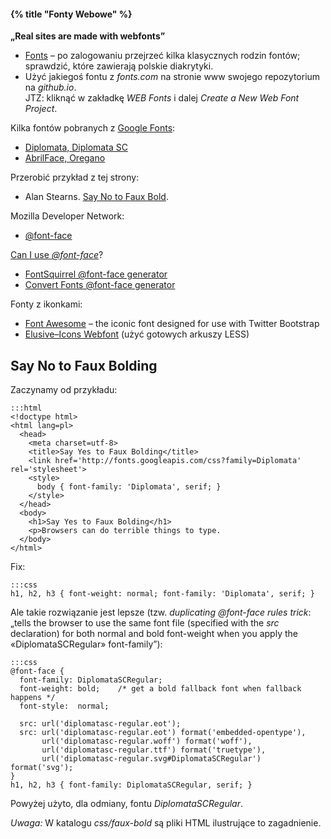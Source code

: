 #### {% title "Fonty Webowe" %}

**„Real sites are made with webfonts”**

* [Fonts](http://www.fonts.com/) – po zalogowaniu
  przejrzeć kilka klasycznych rodzin fontów;
  sprawdzić, które zawierają polskie diakrytyki.
* Użyć jakiegoś fontu z *fonts.com* na stronie www swojego
  repozytorium na *github.io*.<br>
  JTZ: kliknąć w zakładkę *WEB Fonts* i dalej
  *Create a New Web Font Project*.

Kilka fontów pobranych z [Google Fonts](http://www.google.com/fonts/):

* [Diplomata, Diplomata SC](https://dl.dropboxusercontent.com/u/634385/diplomata-fonts.zip)
* [AbrilFace, Oregano](https://dl.dropboxusercontent.com/u/634385/web-fonts.zip)

Przerobić przykład z tej strony:

* Alan Stearns. [Say No to Faux Bold](http://www.alistapart.com/articles/say-no-to-faux-bold/).

Mozilla Developer Network:

* [@font-face](https://developer.mozilla.org/pl/docs/CSS/@font-face)

[Can I use *@font-face*](http://caniuse.com/#search=@font-face)?

* [FontSquirrel @font-face generator](http://www.fontsquirrel.com/tools/webfont-generator)
* [Convert Fonts @font-face generator](http://convertfonts.com/)

Fonty z ikonkami:

* [Font Awesome](http://fortawesome.github.com/Font-Awesome/) –
  the iconic font designed for use with Twitter Bootstrap
* [Elusive–Icons Webfont](http://shoestrap.org/downloads/elusive-icons-webfont/)
  (użyć gotowych arkuszy LESS)


## Say No to Faux Bolding

Zaczynamy od przykładu:

    :::html
    <!doctype html>
    <html lang=pl>
      <head>
        <meta charset=utf-8>
        <title>Say Yes to Faux Bolding</title>
        <link href='http://fonts.googleapis.com/css?family=Diplomata' rel='stylesheet'>
        <style>
          body { font-family: 'Diplomata', serif; }
        </style>
      </head>
      <body>
        <h1>Say Yes to Faux Bolding</h1>
        <p>Browsers can do terrible things to type.
      </body>
    </html>

Fix:

    :::css
    h1, h2, h3 { font-weight: normal; font-family: 'Diplomata', serif; }

Ale takie rozwiązanie jest lepsze
(tzw. *duplicating @font-face rules trick*: „tells the browser to use the same
font file (specified with the *src* declaration) for both normal and bold font-weight
when you apply the «DiplomataSCRegular» font-family”):

    :::css
    @font-face {
      font-family: DiplomataSCRegular;
      font-weight: bold;    /* get a bold fallback font when fallback happens */
      font-style:  normal;

      src: url('diplomatasc-regular.eot');
      src: url('diplomatasc-regular.eot') format('embedded-opentype'),
           url('diplomatasc-regular.woff') format('woff'),
           url('diplomatasc-regular.ttf') format('truetype'),
           url('diplomatasc-regular.svg#DiplomataSCRegular') format('svg');
    }
    h1, h2, h3 { font-family: DiplomataSCRegular, serif; }

Powyżej użyto, dla odmiany, fontu *DiplomataSCRegular*.

*Uwaga:* W katalogu *css/faux-bold* są pliki HTML ilustrujące to
zagadnienie.
